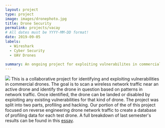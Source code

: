 ```yaml
---
layout: project
type: project
image: images/dronephoto.jpg
title: Drone Security
permalink: projects/vacay
# All dates must be YYYY-MM-DD format!
date: 2019-09-05
labels:
  - Wireshark
  - Cyber Security
  - UAV Drones
 
summary: An ongoing project for exploiting vulnerabilites in commercial drones based on wireless signal profiling.
---
```

<img class="ui image" src="../images/IMG2.png">
This is a collaborative project for identifying and exploiting vulnerabilities in commercial drones. The goal is to scan a wireless network traffic near an active drone and identify the drone in question based on patterns in network traffic. Once identified, the drone can be landed or disabled by exploiting any existing vulnerabilities for that kind of drone. The project was split into two parts, profiling and hacking. Our portion of the of this project focused on reverse engineering drone network traffic to create a database of profiling data for each test drone. A full breakdown of last semester's results can be found in this <a href="https://erbot.github.io/essays/UAV-Drone-Profiling.html">essay</a>.

